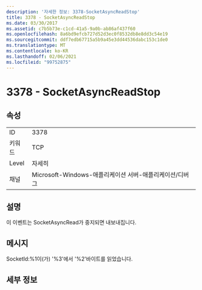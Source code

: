 ```yaml
---
description: '자세한 정보: 3378-SocketAsyncReadStop'
title: 3378 - SocketAsyncReadStop
ms.date: 03/30/2017
ms.assetid: c7b5b73e-c1cd-41a5-9a0b-ab86af437f60
ms.openlocfilehash: 8a6bd9efcb727d52d3ec0f8532db8e8dd3c54e19
ms.sourcegitcommit: ddf7edb67715a5b9a45e3dd44536dabc153c1de0
ms.translationtype: MT
ms.contentlocale: ko-KR
ms.lasthandoff: 02/06/2021
ms.locfileid: "99752875"
---
```

# <a name="3378---socketasyncreadstop"></a>3378 - SocketAsyncReadStop

## <a name="properties"></a>속성  
  
|||  
|-|-|  
|ID|3378|  
|키워드|TCP|  
|Level|자세히|  
|채널|Microsoft-Windows-애플리케이션 서버-애플리케이션/디버그|  
  
## <a name="description"></a>설명  

 이 이벤트는 SocketAsyncRead가 중지되면 내보내집니다.  
  
## <a name="message"></a>메시지  

 SocketId:%1이(가) '%3'에서 '%2'바이트를 읽었습니다.  
  
## <a name="details"></a>세부 정보
